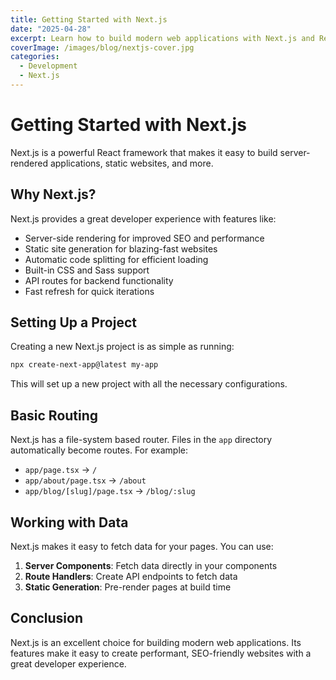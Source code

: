 ```yaml
---
title: Getting Started with Next.js
date: "2025-04-28"
excerpt: Learn how to build modern web applications with Next.js and React.
coverImage: /images/blog/nextjs-cover.jpg
categories:
  - Development
  - Next.js
---
```


# Getting Started with Next.js

Next.js is a powerful React framework that makes it easy to build server-rendered applications, static websites, and more.

## Why Next.js?

Next.js provides a great developer experience with features like:

- Server-side rendering for improved SEO and performance
- Static site generation for blazing-fast websites
- Automatic code splitting for efficient loading
- Built-in CSS and Sass support
- API routes for backend functionality
- Fast refresh for quick iterations

## Setting Up a Project

Creating a new Next.js project is as simple as running:

```bash
npx create-next-app@latest my-app
```

This will set up a new project with all the necessary configurations.

## Basic Routing

Next.js has a file-system based router. Files in the `app` directory automatically become routes. For example:

- `app/page.tsx` → `/`
- `app/about/page.tsx` → `/about`
- `app/blog/[slug]/page.tsx` → `/blog/:slug`

## Working with Data

Next.js makes it easy to fetch data for your pages. You can use:

1. **Server Components**: Fetch data directly in your components
2. **Route Handlers**: Create API endpoints to fetch data
3. **Static Generation**: Pre-render pages at build time

## Conclusion

Next.js is an excellent choice for building modern web applications. Its features make it easy to create performant, SEO-friendly websites with a great developer experience.
